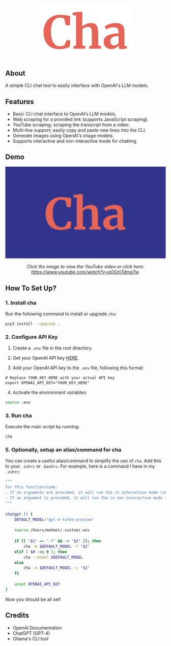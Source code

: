 <p align="center">
    <img width="300" src="./assets/logo.png">
</p>

## About

A simple CLI chat tool to easily interface with OpenAI's LLM models.

## Features

- Basic CLI chat interface to OpenAI’s LLM models.
- Web scraping for a provided link (supports JavaScript scraping).
- YouTube scraping; scraping the transcript from a video.
- Multi-line support; easily copy and paste new lines into the CLI.
- Generate images using OpenAI's image models.
- Supports interactive and non-interactive mode for chatting.

## Demo

<div align="center">

[![Demo Video](./assets/thumbnail.png)](https://www.youtube.com/watch?v=YcfFC1IU_SA)

*Click the image to view the YouTube video or click here: https://www.youtube.com/watch?v=qOOzjTdmg7w.*

</div>

## How To Set Up?

### 1. Install cha

Run the following command to install or upgrade `cha`:

```bash
pip3 install --upgrade .
```

### 2. Configure API Key

1. Create a `.env` file in the root directory.

2. Get your OpenAI API key [HERE](https://platform.openai.com/api-keys).

3. Add your OpenAI API key to the `.env` file, following this format:

```env
# Replace YOUR_KEY_HERE with your actual API key
export OPENAI_API_KEY="YOUR_KEY_HERE"
```

4. Activate the environment variables:

```bash
source .env
```

### 3. Run cha

Execute the main script by running:

```bash
cha
```

### 5. Optionally, setup an alias/command for cha

You can create a useful alias/command to simplify the use of `cha`. Add this to your `.zshrc` or `.bashrc`. For example, here is a command I have in my `.zshrc`:

```bash
"""
For this function/code:
- If no arguments are provided, it will run Cha in interactive mode (chat interface).
- If an argument is provided, it will run Cha in non-interactive mode (sends one string, your argument).
"""

chatgpt () {
    DEFAULT_MODEL="gpt-4-turbo-preview"

    source /Users/mehmet/.custom/.env

    if [[ "$1" == "-f" && -n "$2" ]]; then
        cha -m $DEFAULT_MODEL -f "$2"
    elif [ $# -eq 0 ]; then
        cha --model $DEFAULT_MODEL
    else
        cha -m $DEFAULT_MODEL -s "$1"
    fi

    unset OPENAI_API_KEY
}
```

Now you should be all set!

## Credits

- OpenAI Documentation
- ChatGPT (GPT-4)
- Ollama's CLI tool

